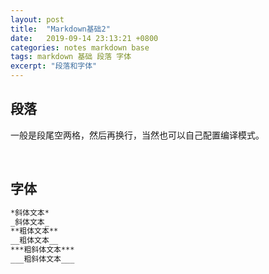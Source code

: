 ```yaml
---
layout: post
title:  "Markdown基础2"
date:   2019-09-14 23:13:21 +0800
categories: notes markdown base
tags: markdown 基础 段落 字体
excerpt: "段落和字体"
---
```


## 段落

一般是段尾空两格，然后再换行，当然也可以自己配置编译模式。

&emsp;

## 字体

```markdown
*斜体文本*
_斜体文本_
**粗体文本**
__粗体文本__
***粗斜体文本***
___粗斜体文本___
```
